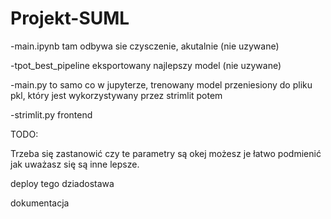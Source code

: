 # Projekt-SUML
-main.ipynb tam odbywa sie czysczenie, akutalnie (nie uzywane)

-tpot_best_pipeline eksportowany najlepszy model (nie uzywane)

-main.py to samo co w jupyterze, trenowany model przeniesiony do pliku pkl, który jest wykorzystywany przez strimlit potem

-strimlit.py frontend

TODO:

Trzeba się zastanowić czy te parametry są okej możesz je łatwo podmienić jak uważasz się są inne lepsze.

deploy tego dziadostawa

dokumentacja
